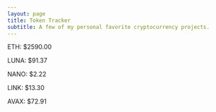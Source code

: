 ```yaml
---
layout: page
title: Token Tracker
subtitle: A few of my personal favorite cryptocurrency projects.
---
```


<!--BEGINCRYPTOINPUT-->
ETH: $2590.00

LUNA: $91.37

NANO: $2.22

LINK: $13.30

AVAX: $72.91

<!--ENDCRYPTOINPUT-->
